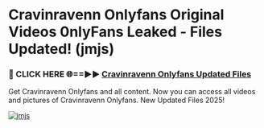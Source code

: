 # Cravinravenn Onlyfans Original Videos 0nlyFans Leaked - Files Updated! (jmjs)

<h3>🔴 CLICK HERE 🌐==►► <a href="https://tinyurl.com/ehrbuxhb" rel="nofollow">Cravinravenn Onlyfans Updated Files</a></h3>

Get Cravinravenn Onlyfans and all content. Now you can access all videos and pictures of Cravinravenn Onlyfans. New Updated Files 2025!

[![jmjs](https://i.imgur.com/lVYEuWS.gif)](https://tinyurl.com/ehrbuxhb)
